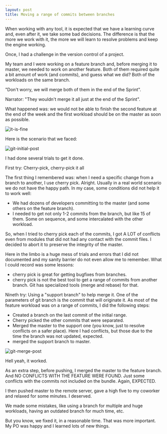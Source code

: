 ```yaml
---
layout: post
title: Moving a range of commits between branches
---
```


When working with any tool, it is expected that we have a learning curve and, even after it, we take some bad decisions.
The difference is that the more we work with it, the more we will learn to resolve problems and keep the engine working.

Once, I had a challenge in the version control of a project.

My team and I were working on a feature branch and, before merging it to master, we needed to work on another feature. Both of them required quite a bit amount of work (and commits), and guess what we did? Both of the workloads on the same branch.

"Don't worry, we will merge both of them in the end of the Sprint".

Narrator: "They wouldn't merge it all just at the end of the Sprint".

What happened was: we would not be able to finish the second feature at the end of the week and the first workload should be on the master as soon as possible.

![it-is-fine](https://media0.giphy.com/media/Z1BTGhofioRxK/giphy.gif)

Here is the scenario that we faced:

![git-initial-post](https://user-images.githubusercontent.com/15313802/62713400-0e42af00-b9d3-11e9-8226-824cd0915b6a.png)

I had done several trials to get it done.

First try:
Cherry-pick, cherry-pick it all

The first thing I remembered was: when I need a specific change from a branch to another, I use cherry pick. Alright.
Usually in a real world scenario we do not have the happy path. In my case, some conditions did not help it to work well:
- We had dozens of developers committing to the master (and some others on the feature branch).
- I needed to get not only 1-2 commits from the branch, but like 15 of them. Some on sequence, and some intercalated with the other workload.

So, when I tried to cherry pick each of the commits, I got A LOT of conflicts even from modules that did not had any contact with the commit files. I decided to abort it to preserve the integrity of the master.

Here in the limbo is a huge mess of trials and errors that I did not documented and my sanity barrier do not even allow me to remember.
What I could record was some lessons:
- cherry pick is great for getting bugfixes from branches.
- cherry pick is not the best tool to get a range of commits from another branch. Git has specialized tools (merge and rebase) for that.


Nineth try:
Using a "support branch" to help merge it.
 One of the parameters of git branch is the commit that will originate it.
As most of the feature workload was on a range of commits, I did the following steps:
- Created a branch on the last commit of the initial range.
- Cherry picked the other commits that were separated.
- Merged the master to the support one (you know, just to resolve conflicts on a safer place). Here I had conflicts, but those due to the time the branch was not updated, expected.
- merged the support branch to master.

![git-merge-post](https://user-images.githubusercontent.com/15313802/62713458-274b6000-b9d3-11e9-9a16-5a98770442db.png)

Hell yeah, it worked.

As an extra step, before pushing, I merged the master to the feature branch. And NO CONFLICTS WITH THE FEATURE WERE FOUND. Just some conflicts with the commits not included on the bundle. Again, EXPECTED.

I then pushed master to the remote server, gave a high five to my coworker and relaxed for some minutes. I deserved.

We made some mistakes, like using a branch for multiple and huge workloads, having an outdated branch for much time, etc.

But you know, we fixed it, in a reasonable time. That was more important. My PO was happy and I learned lots of new things.
